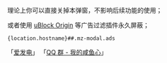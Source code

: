 理论上你可以直接关掉本弹窗，不影响后续功能的使用；

或者使用 [uBlock Origin](https://cn.bing.com/search?q=uBlock+Origin "uBlock Origin - 必应搜索") 等广告过滤插件永久屏蔽；

`{location.hostname}##.mz-modal.ads`

「[爱发电](https://afdian.net/a/wdssmq "沉冰浮水正在创作和 Z-BlogPHP 相关或无关的各种有用或没用的代码 | 爱发电")」
「[QQ 群 - 我的咸鱼心](https://jq.qq.com/?_wv=1027&k=SRYaRV6T "QQ 群 - 我的咸鱼心")」
